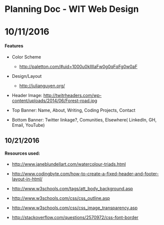 # Planning Doc - WIT Web Design

# 10/11/2016 

#### Features

* Color Scheme

	* http://paletton.com/#uid=1000u0kllllaFw0g0qFqFg0w0aF
	
	
* Design/Layout

	* http://julianguyen.org/
	
	
	
* Header Image: http://twitrheaders.com/wp-content/uploads/2014/06/Forest-road.jpg

* Top Banner: Name, About, Writing, Coding Projects, Contact

* Bottom Banner: Twitter linkage?, Comunities, Elsewhere( LinkedIn, GH, Email, YouTube)


## 10/21/2016

#### Resources used:

* http://www.janeblundellart.com/watercolour-triads.html

* http://www.codingbyte.com/how-to-create-a-fixed-header-and-footer-layout-in-html/

* http://www.w3schools.com/tags/att_body_background.asp

* http://www.w3schools.com/css/css_outline.asp

* http://www.w3schools.com/css/css_image_transparency.asp

* http://stackoverflow.com/questions/2570972/css-font-border